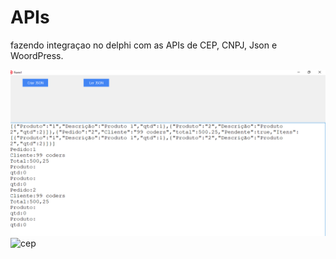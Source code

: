 # APIs
fazendo integraçao no delphi com as  APIs de CEP, CNPJ, Json e WoordPress. 

<img src="/src/jsn.PNG" alt="json"/>
<img src="/sc/cep.PNG" alt="cep"/>

